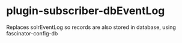 plugin-subscriber-dbEventLog
============================

Replaces solrEventLog so records are also stored in database, using fascinator-config-db
